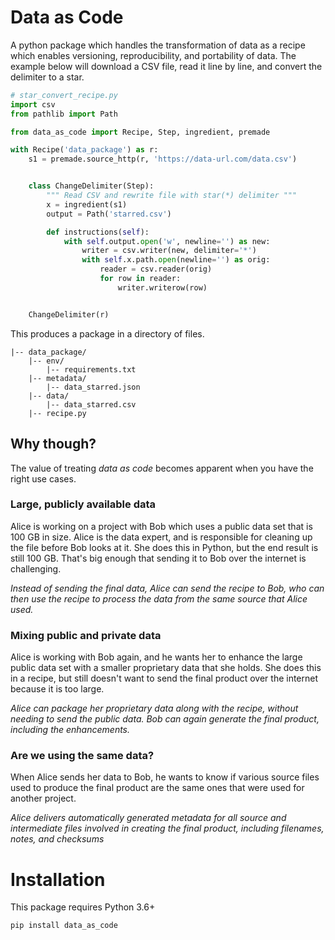 # Data as Code

A python package which handles the transformation of data as a recipe which
enables versioning, reproducibility, and portability of data. The example below
will download a CSV file, read it line by line, and convert the delimiter to a
star.

```python
# star_convert_recipe.py
import csv
from pathlib import Path

from data_as_code import Recipe, Step, ingredient, premade

with Recipe('data_package') as r:
    s1 = premade.source_http(r, 'https://data-url.com/data.csv')


    class ChangeDelimiter(Step):
        """ Read CSV and rewrite file with star(*) delimiter """
        x = ingredient(s1)
        output = Path('starred.csv')

        def instructions(self):
            with self.output.open('w', newline='') as new:
                writer = csv.writer(new, delimiter='*')
                with self.x.path.open(newline='') as orig:
                    reader = csv.reader(orig)
                    for row in reader:
                        writer.writerow(row)


    ChangeDelimiter(r)
```

This produces a package in a directory of files.

```
|-- data_package/
    |-- env/
        |-- requirements.txt
    |-- metadata/
        |-- data_starred.json
    |-- data/
        |-- data_starred.csv
    |-- recipe.py
```

## Why though?

The value of treating *data as code* becomes apparent when you have the right
use cases.

### Large, publicly available data

Alice is working on a project with Bob which uses a public data set that is 100
GB in size. Alice is the data expert, and is responsible for cleaning up the
file before Bob looks at it. She does this in Python, but the end result is
still 100 GB. That's big enough that sending it to Bob over the internet is
challenging.

*Instead of sending the final data, Alice can send the recipe to Bob, who can
then use the recipe to process the data from the same source that Alice used.*

### Mixing public and private data

Alice is working with Bob again, and he wants her to enhance the large public
data set with a smaller proprietary data that she holds. She does this in a
recipe, but still doesn't want to send the final product over the internet
because it is too large.

*Alice can package her proprietary data along with the recipe, without needing
to send the public data. Bob can again generate the final product, including the
enhancements.*

### Are we using the same data?

When Alice sends her data to Bob, he wants to know if various source files used
to produce the final product are the same ones that were used for another
project.

*Alice delivers automatically generated metadata for all source and intermediate
files involved in creating the final product, including filenames, notes, and
checksums*

# Installation

This package requires Python 3.6+

```shell
pip install data_as_code
```
